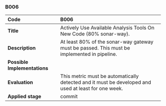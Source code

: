 ### B006

|**Code**           | **B006** |
| :--               | :--      |
|**Title**          | Actively Use Available Analysis Tools On New Code (80% sonar-way). |
|**Description**    | At least 80% of the sonar-way gateway must be passed. This must be implemented in pipeline.|
|**Possible Implementations** | |
|**Evaluation**     | This metric must be automatically detected and it must be developed and used at least for one week.|
|**Applied stage**  | commit|
